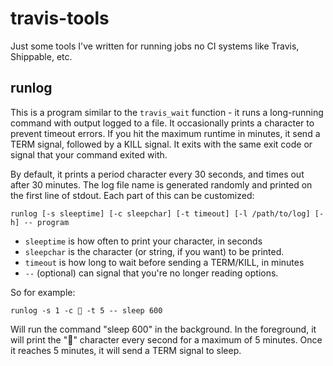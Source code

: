 # travis-tools

Just some tools I've written for running jobs no CI systems
like Travis, Shippable, etc.

## runlog

This is a program similar to the `travis_wait` function - it
runs a long-running command with output logged to a file. It
occasionally prints a character to prevent timeout errors. If
you hit the maximum runtime in minutes, it send a TERM signal,
followed by a KILL signal. It exits with the same exit code or
signal that your command exited with.

By default, it prints a period character every 30 seconds, and
times out after 30 minutes. The log file name is generated randomly
and printed on the first line of stdout. Each part of this can
be customized:

```
runlog [-s sleeptime] [-c sleepchar] [-t timeout] [-l /path/to/log] [-h] -- program
```

  * `sleeptime` is how often to print your character, in seconds
  * `sleepchar` is the character (or string, if you want) to be printed.
  * `timeout` is how long to wait before sending a TERM/KILL, in minutes
  * `--` (optional) can signal that you're no longer reading options.

So for example:

```
runlog -s 1 -c 💩 -t 5 -- sleep 600
```

Will run the command "sleep 600" in the background. In the foreground,
it will print the "💩" character every second for a maximum of 5 minutes.
Once it reaches 5 minutes, it will send a TERM signal to sleep.
